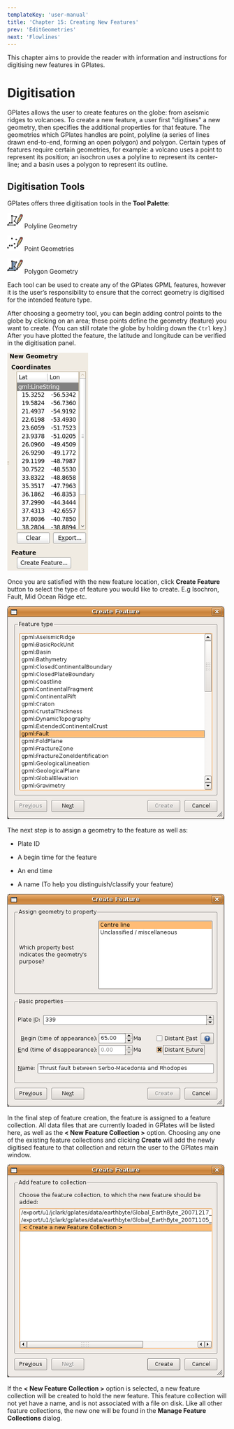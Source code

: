```yaml
---
templateKey: 'user-manual'
title: 'Chapter 15: Creating New Features'
prev: 'EditGeometries'
next: 'Flowlines'
---
```


This chapter aims to provide the reader with information and instructions for digitising new features in GPlates.

Digitisation
============

GPlates allows the user to create features on the globe: from aseismic ridges to volcanoes. To create a new feature, a user first "digitises" a new geometry, then specifies the additional properties for that feature. The geometries which GPlates handles are point, polyline (a series of lines drawn end-to-end, forming an open polygon) and polygon. Certain types of features require certain geometries, for example: a volcano uses a point to represent its position; an isochron uses a polyline to represent its center-line; and a basin uses a polygon to represent its outline.

Digitisation Tools
------------------

GPlates offers three digitisation tools in the **Tool Palette**:

![](icons/digitise_polyline_35.png) Polyline Geometry

![](icons/digitise_multipoint_35.png) Point Geometries

![](icons/digitise_polygon_35.png) Polygon Geometry

Each tool can be used to create any of the GPlates GPML features, however it is the user’s responsibility to ensure that the correct geometry is digitised for the intended feature type.

After choosing a geometry tool, you can begin adding control points to the globe by clicking on an area; these points define the geometry (feature) you want to create. (You can still rotate the globe by holding down the `Ctrl` key.) After you have plotted the feature, the latitude and longitude can be verified in the digitisation panel.

![](screenshots/TaskPanel-NewGeometry.png)

Once you are satisfied with the new feature location, click **Create Feature** button to select the type of feature you would like to create. E.g Isochron, Fault, Mid Ocean Ridge etc.

![](screenshots/CreateFeature-1.png)

The next step is to assign a geometry to the feature as well as:

-   Plate ID

-   A begin time for the feature

-   An end time

-   A name (To help you distinguish/classify your feature)

![](screenshots/CreateFeature-2.png)

In the final step of feature creation, the feature is assigned to a feature collection. All data files that are currently loaded in GPlates will be listed here, as well as the **&lt; New Feature Collection &gt;** option. Choosing any one of the existing feature collections and clicking **Create** will add the newly digitised feature to that collection and return the user to the GPlates main window.

![](screenshots/CreateFeature-3.png)

If the **&lt; New Feature Collection &gt;** option is selected, a new feature collection will be created to hold the new feature. This feature collection will not yet have a name, and is not associated with a file on disk. Like all other feature collections, the new one will be found in the **Manage Feature Collections** dialog.

